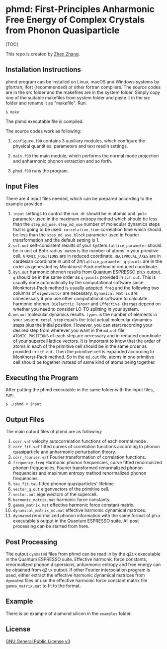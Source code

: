 # phmd: First-Principles Anharmonic Free Energy of Complex Crystals from Phonon Quasiparticle

[TOC]

This repo is created by [Zhen Zhang](mailto:zhenzhang305@hotmail.com).

## Installation Instructions

phmd program can be installed on Linux, macOS and Windows systems by gfortran, ifort (recommended) or other fortran compilers. The source codes are in the src folder and the makefiles are in the system folder. Simply copy one of the suitable makefiles from system folder and paste it in the src folder and rename it as "makefile". Run:

```shell
$ make
```

The phmd executable file is compiled. 

The source codes work as following:

1. `configure.f90` contains 3 auxiliary modules, which configure the physical quantities, parameters and text readin settings.

2. `main.f90` the main module, which performs the normal mode projection and anharmonic phonon extraction and so forth.

3. `phmd.f90`  runs the program.

## Input Files

There are 4 input files needed, which can be prepared according to the example provided:

1. `input` settings to control the run. `dt` should be in atomic unit. `pole` parameter used in the maximum entropy method which should be less than the ``step_md_use``. `step_md_use` number of molecular dynamics steps that is going to be used. `correlation_time` correlation time which should be less than the `step_md_use`. `block` parameter used in Fourier transformation and the default setting is 1.
2. `scf.out` self-consistent results of your system.`lattice_parameter` should be in unit of Bohr radius. `natom` is the number of atoms in your primitive cell. `ATOMIC_POSITIONS` are in reduced coordinate. `RECIPROCAL_AXES` are in cardesian coordinate in unit of $2\pi$/`lattice_parameter`. `q-points` are in the order as generated by Monkhorst-Pack method in reduced coordinate.
3. `dyn.out` harmonic phonon results from Quantum ESPRESSO ph.x output. `q` should be in the same order as `q-points` provided in `scf.out`. This is usually done automatically by the computational software since Monkhorst-Pack method is usually adopted. `freq` and the following two columns of `eigenvector` are necessary. `Dynamical Matrix` are unnecessary if you use other computational software to calculate harmonic phonon. `Dielectric Tensor` and `Effective Charges` depend on whether you need to consider LO-TO splitting in your system.  
4. `md.out` molecular dynamics results. `types` is the number of elements in your system. `total_step` equals the total actual molecular dynamics steps plus the initial position. However, you can start recording your desired step from wherever you want in the `md.out` file. `ATOMIC_POSITIONS` of each step are necessary and in reduced coordinate of your supercell lattice vectors. It is important to know that the order of atoms in each of the primitive cell should be in the same order as provided in `scf.out`. Then the primitive cell is expanded according to Monkhorst-Pack method. So in the `md.out` file, atoms in one primitive cell should be together instead of same kind of atoms being together.

## Executing the Program

After putting the phmd executable in the same folder with the input files, run:

```shell
$ ./phmd < input
```

## Output Files

The main output files of phmd are as following:

1. `corr.vaf` velocity autocorrelation functions of each normal mode .
2. `corr_fit.vaf` fitted curves of correlation functions according to phonon quasiparticle and anharmonic perturbation theory.
3. `corr_fourier.vaf` Fourier transformation of correlation functions.
4. `frequency.freq` Harmonic phonon frequencies, curve fitted renormalized phonon frequencies, Fourier transformed renormalized phonon frequencies and maximum entropy method renormalized phonon frequencies.
5. `tau_fit.tau` fitted phonon quasiparticles' lifetime.
6. `vector_q.out` eigenvectors of the primitive cell.
7. `vector.out` eigenvectors of the supercell.
8. `harmonic_matrix.mat` harmonic force constants.
9. `gamma_matrix.mat` effective harmonic force constant matrix.
10. `dynamical_matrix_md.mat` effective harmonic dynamical matrices.
11. `dynmatmd` renormalized phonon information with the same format of ph.x executable's output in the Quantum ESPRESSO suite. All post processing can be started from here.

## Post Processing

The output `dynmatmd` files from phmd can be read in by the q2r.x executable in the Quantum ESPRESSO suite. Effective harmonic force constants, renormalized phonon dispersions, anharmonic entropy and free energy can be obtained from q2r.x output. If other Fourier interpolation program is used, either extract the effective harmonic dynamical matrices from `dynmatmd` files or use the effective harmonic force constant matrix file `gamma_matrix.mat` to fit to the format.

## Example

There is an example of diamond silicon in the `examples` folder.

## License

[GNU General Public License v3](./LICENSE.txt)

